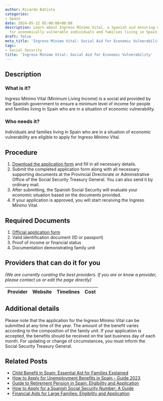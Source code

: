```yaml
---
author: Ricardo Batista
categories:
- Spain
date: 2024-05-22 05:00:00+00:00
description: Learn about Ingreso Mínimo Vital, a Spanish aid ensuring minimum income
  for economically vulnerable individuals and families living in Spain. Apply anytime.
draft: false
meta_title: 'Ingreso Mínimo Vital: Social Aid for Economic Vulnerability'
tags:
- Social Security
title: 'Ingreso Mínimo Vital: Social Aid for Economic Vulnerability'
---
```


## Description

### What is it?

Ingreso Mínimo Vital (Minimum Living Income) is a social aid provided by the Spanish government to ensure a minimum level of income for people and families living in Spain who are in a situation of economic vulnerability.

### Who needs it?

Individuals and families living in Spain who are in a situation of economic vulnerability are eligible to apply for Ingreso Mínimo Vital.

## Procedure

1. [Download the application form](https://www.seg-social.es/wps/portal/wss/internet/Trabajadores/PrestacionesPensionesTrabajadores/10957/53007) and fill in all necessary details.
2. Submit the completed application form along with all necessary supporting documents at the Provincial Directorate or Administrative Office of the Social Security Treasury General. You can also send it by ordinary mail.
3. After submitting, the Spanish Social Security will evaluate your economic situation based on the documents provided.
4. If your application is approved, you will start receiving the Ingreso Mínimo Vital.

## Required Documents

1. [Official application form](https://www.seg-social.es/wps/portal/wss/internet/Trabajadores/PrestacionesPensionesTrabajadores/10957/53007)
2. Valid identification document (ID or passport)
3. Proof of income or financial status
4. Documentation demonstrating family unit

## Providers that can do it for you

_(We are currently curating the best providers. If you are or know a provider, please contact us or edit the page directly)_

| Provider        |     Website     |     Timelines    |       Cost      |
| :-------------: | :-------------: |  :-------------: | :-------------: |

## Additional details

Please note that the application for the Ingreso Mínimo Vital can be submitted at any time of the year. The amount of the benefit varies according to the composition of the family unit. If your application is accepted, the benefits should be received on the last business day of each month. For updating or change of circumstances, you must inform the Social Security Treasury General.
## Related Posts

- [Child Benefit in Spain: Essential Aid for Families Explained](https://tramitit.com/guides/spain/child_benefit_application/)
- [How to Apply for Unemployment Benefits in Spain - Guide 2023](https://tramitit.com/guides/spain/unemployment_benefit_application/)
- [Guide to Retirement Pension in Spain: Eligibility and Application](https://tramitit.com/guides/spain/retirement_pension_application/)
- [How to Apply for a Spanish Social Security Number: A Guide](https://tramitit.com/guides/spain/spanish_social_security_number/)
- [Financial Aids for Large Families: Eligibility and Application](https://tramitit.com/guides/spain/economic_assistance_for_large_families/)